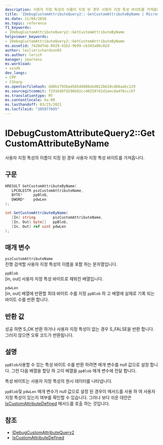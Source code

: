 ```yaml
---
description: 사용자 지정 특성의 이름이 지정 된 경우 사용자 지정 특성 바이트를 가져옵니다.
title: 'IDebugCustomAttributeQuery2:: GetCustomAttributeByName | Microsoft Docs'
ms.date: 11/04/2016
ms.topic: reference
f1_keywords:
- IDebugCustomAttributeQuery2::GetCustomAttributeByName
helpviewer_keywords:
- IDebugCustomAttributeQuery2::GetCustomAttributeByName
ms.assetid: 7428dfeb-8929-41b2-9b99-cb343a86c02d
author: leslierichardson95
ms.author: lerich
manager: jmartens
ms.workload:
- vssdk
dev_langs:
- CPP
- CSharp
ms.openlocfilehash: dd8b1793bad585dd808ebd812b610cd68aabc129
ms.sourcegitcommit: f2916d8fd296b92cc402597d1d1eecda4f6cccbf
ms.translationtype: MT
ms.contentlocale: ko-KR
ms.lasthandoff: 03/25/2021
ms.locfileid: "105077605"
---
```

# <a name="idebugcustomattributequery2getcustomattributebyname"></a>IDebugCustomAttributeQuery2::GetCustomAttributeByName
사용자 지정 특성의 이름이 지정 된 경우 사용자 지정 특성 바이트를 가져옵니다.

## <a name="syntax"></a>구문

```cpp
HRESULT GetCustomAttributeByName( 
   LPCOLESTR pszCustomAttributeName,
   BYTE*     ppBlob,
   DWORD*    pdwLen
);
```

```csharp
int GetCustomAttributeByName(
   [In] string        pszCustomAttributeName,
   [In, Out] byte[]   ppBlob,
   [In, Out] ref uint pdwLen
);
```

## <a name="parameters"></a>매개 변수
`pszCustomAttributeName`\
진행 검색할 사용자 지정 특성의 이름을 포함 하는 문자열입니다.

`ppBlob`\
[in, out] 사용자 지정 특성 바이트로 채워진 배열입니다.

`pdwLen`\
[in, out] 배열에 반환할 최대 바이트 수를 지정 `ppBlob` 하 고 배열에 실제로 기록 되는 바이트 수를 반환 합니다.

## <a name="return-value"></a>반환 값
 성공 하면 S_OK 반환 하거나 사용자 지정 특성이 없는 경우 S_FALSE을 반환 합니다. 그러지 않으면 오류 코드가 반환됩니다.

## <a name="remarks"></a>설명
 `ppBlob`사용할 수 있는 특성 바이트 수를 반환 하려면 매개 변수를 null 값으로 설정 합니다. 그런 다음 배열을 할당 하 고이 배열을 `ppBlob` 매개 변수에 전달 합니다.

 특성 바이트는 사용자 지정 특성의 원시 데이터를 나타냅니다.

 `ppBlob`및 `pdwLen` 매개 변수가 null 값으로 설정 된 경우이 메서드를 사용 하 여 사용자 지정 특성이 있는지 여부를 확인할 수 있습니다. 그러나 보다 쉬운 대안은 [IsCustomAttributeDefined](../../../extensibility/debugger/reference/idebugcustomattributequery2-iscustomattributedefined.md) 메서드를 호출 하는 것입니다.

## <a name="see-also"></a>참조
- [IDebugCustomAttributeQuery2](../../../extensibility/debugger/reference/idebugcustomattributequery2.md)
- [IsCustomAttributeDefined](../../../extensibility/debugger/reference/idebugcustomattributequery2-iscustomattributedefined.md)
